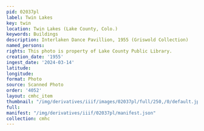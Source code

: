 ```yaml
---
pid: 02037pl
label: Twin Lakes
key: twin
location: Twin Lakes (Lake County, Colo.)
keywords: Buildings
description: Interlaken Dance Pavillion, 1955 (Griswold Collection)
named_persons: 
rights: This photo is property of Lake County Public Library.
creation_date: '1955'
ingest_date: '2024-03-14'
latitude: 
longitude: 
format: Photo
source: Scanned Photo
order: '4052'
layout: cmhc_item
thumbnail: "/img/derivatives/iiif/images/02037pl/full/250,/0/default.jpg"
full: 
manifest: "/img/derivatives/iiif/02037pl/manifest.json"
collection: cmhc
---
```

